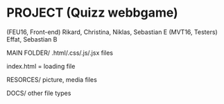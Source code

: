 # PROJECT (Quizz webbgame) 
(FEU16, Front-end)  Rikard, Christina, Niklas, Sebastian E
(MVT16, Testers)    Effat, Sebastian B


MAIN FOLDER/ 
.html/.css/.js/.jsx files

index.html = loading file

RESORCES/
picture, media files

DOCS/
other file types
